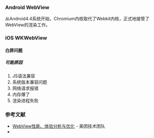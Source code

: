 ### Android WebView
从Android4.4系统开始，Chromium内核取代了Webkit内核，正式地接管了WebView的渲染工作。
### iOS WKWebView
#### 白屏问题
##### 可能原因
1. JS语法兼容
2. 系统版本兼容问题
3. 网络请求报错
4. 内存爆了
5. 渲染进程失败

### 参考文献
- [WebView性能、体验分析与优化](https://tech.meituan.com/2017/06/09/webviewperf.html) - 美团技术团队
- 